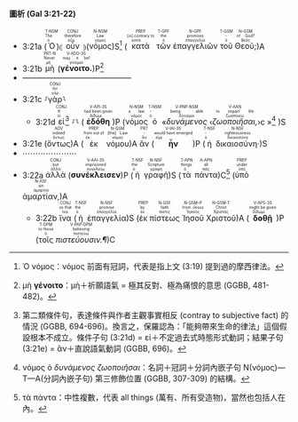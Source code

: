 #### 圖析 (Gal 3:21-22)

- 3:21a (<RUBY><ruby><ruby>Ὁ<rt>ὁ</rt></ruby><rt>The</rt></ruby><rt>T-NSM</rt></RUBY>)⦇ <RUBY><ruby><ruby>οὖν<rt>οὖν</rt></ruby><rt>therefore</rt></ruby><rt>CONJ</rt></RUBY> ⦈(<RUBY><ruby><ruby>νόμος<rt>νόμος</rt></ruby><rt>Law</rt></ruby><rt>N-NSM</rt></RUBY>)S[^1] (<RUBY><ruby><ruby>κατὰ<rt>κατά</rt></ruby><rt>[is] contrary to</rt></ruby><rt>PREP</rt></RUBY> <RUBY><ruby><ruby>τῶν<rt>ὁ</rt></ruby><rt>the</rt></ruby><rt>T-GPF</rt></RUBY> <RUBY><ruby><ruby>ἐπαγγελιῶν<rt>ἐπαγγελία</rt></ruby><rt>promises</rt></ruby><rt>N-GPF</rt></RUBY> <RUBY><ruby><ruby>τοῦ<rt>ὁ</rt></ruby><rt>-</rt></ruby><rt>T-GSM</rt></RUBY> <RUBY><ruby><ruby>Θεοῦ;<rt>θεός</rt></ruby><rt>of God?</rt></ruby><rt>N-GSM</rt></RUBY>)A 
- 3:21b <RUBY><ruby><ruby>μὴ<rt>μή</rt></ruby><rt>Never</rt></ruby><rt>PRT-N</rt></RUBY> (<RUBY><ruby><ruby><strong>γένοιτο.</strong><rt>γίνομαι</rt></ruby><rt>may it be!</rt></ruby><rt>V-ADO-3S</rt></RUBY>)P[^2]
- ——————————————
- 3:21c ⸉<RUBY><ruby><ruby>γὰρ<rt>γάρ</rt></ruby><rt>for</rt></ruby><rt>CONJ</rt></RUBY>⸊
	- 3:21d <RUBY><ruby><ruby>εἰ<rt>εἰ</rt></ruby><rt>If</rt></ruby><rt>CONJ</rt></RUBY>[^3] ⸉⸊ (<RUBY><ruby><ruby><strong>ἐδόθη</strong><rt>δίδωμι</rt></ruby><rt>had been given</rt></ruby><rt>V-API-3S</rt></RUBY>)P (<RUBY><ruby><ruby>νόμος<rt>νόμος</rt></ruby><rt>a law</rt></ruby><rt>N-NSM</rt></RUBY> <RUBY><ruby><ruby>ὁ<rt>ὁ</rt></ruby><rt>-</rt></ruby><rt>T-NSM</rt></RUBY> «<RUBY><ruby><ruby><em>δυνάμενος</em><rt>δύναμαι</rt></ruby><rt>being able</rt></ruby><rt>V-PNP-NSM</rt></RUBY> ‹<RUBY><ruby><ruby><em>ζωοποιῆσαι,</em><rt>ζωοποιέω</rt></ruby><rt>to impart life</rt></ruby><rt>V-AAN</rt></RUBY>›c »[^4] )S
- 3:21e (<RUBY><ruby><ruby>ὄντως<rt>ὄντως</rt></ruby><rt>indeed</rt></ruby><rt>ADV</rt></RUBY>)A (<RUBY><ruby><ruby>ἐκ<rt>ἐκ</rt></ruby><rt>from out of</rt></ruby><rt>PREP</rt></RUBY> <RUBY><ruby><ruby>νόμου<rt>νόμος</rt></ruby><rt>[the] Law</rt></ruby><rt>N-GSM</rt></RUBY>)A <RUBY><ruby><ruby>ἂν<rt>ἄν</rt></ruby><rt>-</rt></ruby><rt>PRT</rt></RUBY> (<RUBY><ruby><ruby><strong>ἦν</strong><rt>εἰμί</rt></ruby><rt>would have emerged</rt></ruby><rt>V-IAI-3S</rt></RUBY>)P (<RUBY><ruby><ruby>ἡ<rt>ὁ</rt></ruby><rt>-</rt></ruby><rt>T-NSF</rt></RUBY> <RUBY><ruby><ruby>δικαιοσύνη·<rt>δικαιοσύνη</rt></ruby><rt>righteousness</rt></ruby><rt>N-NSF</rt></RUBY>)S
- ⋯⋯⋯⋯⋯⋯⋯
- 3:22a <RUBY><ruby><ruby>ἀλλὰ<rt>ἀλλά</rt></ruby><rt>but</rt></ruby><rt>CONJ</rt></RUBY> (<RUBY><ruby><ruby><strong>συνέκλεισεν</strong><rt>συγκλείω</rt></ruby><rt>imprisoned</rt></ruby><rt>V-AAI-3S</rt></RUBY>)P (<RUBY><ruby><ruby>ἡ<rt>ὁ</rt></ruby><rt>the</rt></ruby><rt>T-NSF</rt></RUBY> <RUBY><ruby><ruby>γραφὴ<rt>γραφή</rt></ruby><rt>Scripture</rt></ruby><rt>N-NSF</rt></RUBY>)S (<RUBY><ruby><ruby>τὰ<rt>ὁ</rt></ruby><rt>things</rt></ruby><rt>T-APN</rt></RUBY> <RUBY><ruby><ruby>πάντα<rt>πᾶς</rt></ruby><rt>all</rt></ruby><rt>A-APN</rt></RUBY>)C[^5] (<RUBY><ruby><ruby>ὑπὸ<rt>ὑπό</rt></ruby><rt>under</rt></ruby><rt>PREP</rt></RUBY> <RUBY><ruby><ruby>ἁμαρτίαν,<rt>ἁμαρτία</rt></ruby><rt>sin</rt></ruby><rt>N-ASF</rt></RUBY>)A 
	- 3:22b <RUBY><ruby><ruby>ἵνα<rt>ἵνα</rt></ruby><rt>so that</rt></ruby><rt>CONJ</rt></RUBY> (<RUBY><ruby><ruby>ἡ<rt>ὁ</rt></ruby><rt>the</rt></ruby><rt>T-NSF</rt></RUBY> <RUBY><ruby><ruby>ἐπαγγελία<rt>ἐπαγγελία</rt></ruby><rt>promise</rt></ruby><rt>N-NSF</rt></RUBY>)S (<RUBY><ruby><ruby>ἐκ<rt>ἐκ</rt></ruby><rt>by</rt></ruby><rt>PREP</rt></RUBY> <RUBY><ruby><ruby>πίστεως<rt>πίστις</rt></ruby><rt>faith</rt></ruby><rt>N-GSF</rt></RUBY> <RUBY><ruby><ruby>Ἰησοῦ<rt>Ἰησοῦς</rt></ruby><rt>from Jesus</rt></ruby><rt>N-GSM-P</rt></RUBY> <RUBY><ruby><ruby>Χριστοῦ<rt>Χριστός</rt></ruby><rt>Christ</rt></ruby><rt>N-GSM-T</rt></RUBY>)A (<RUBY><ruby><ruby><strong>δοθῇ</strong><rt>δίδωμι</rt></ruby><rt>might be given</rt></ruby><rt>V-APS-3S</rt></RUBY>)P (<RUBY><ruby><ruby>τοῖς<rt>ὁ</rt></ruby><rt>to those</rt></ruby><rt>T-DPM</rt></RUBY> <RUBY><ruby><ruby><em>πιστεύουσιν.¶</em><rt>πιστεύω</rt></ruby><rt>believing</rt></ruby><rt>V-PAP-DPM</rt></RUBY>)C


[^1]: Ὁ νόμος：νόμος 前面有冠詞，代表是指上文 (3:19) 提到過的摩西律法。
[^2]: μὴ **γένοιτο**：μὴ＋祈願語氣 = 極其反對、極為痛恨的意思 (GGBB, 481-482)。
[^3]: 第二類條件句，表達條件與作者主觀事實相反 (contray to subjective fact) 的情況 (GGBB, 694-696)。換言之，保羅認為：「能夠帶來生命的律法」這個假設根本不成立。條件子句 (3:21d) = εἰ＋不定過去式時態形式動詞；結果子句 (3:21e) = ἂν＋直說語氣動詞 (GGBB, 696)。
[^4]: νόμος ὁ _δυνάμενος_ _ζωοποιῆσαι_：名詞＋冠詞＋分詞內嵌子句  N(νόμος)—T—A(分詞內嵌子句) 第三修飾位置 (GGBB, 307-309) 的結構。
[^5]: τὰ πάντα：中性複數，代表 all things (萬有、所有受造物)，當然也包括人在內。

